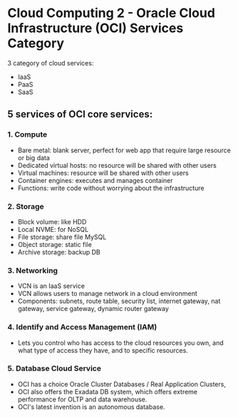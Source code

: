 # **Cloud Computing 2 - Oracle Cloud Infrastructure (OCI) Services Category**

3 category of cloud services:
- IaaS
- PaaS
- SaaS

## **5 services of OCI core services:**
### 1. Compute
- Bare metal: blank server, perfect for web app that require large resource or big data
- Dedicated virtual hosts: no resource will be shared with other users
- Virtual machines: resource will be shared with other users
- Container engines: executes and manages container
- Functions: write code without worrying about the infrastructure
### 2. Storage
- Block volume: like HDD
- Local NVME: for NoSQL
- File storage: share file MySQL
- Object storage: static file
- Archive storage: backup DB
### 3. Networking
- VCN is an IaaS service
- VCN allows users to manage network in a cloud environment
- Components: subnets, route table, security list, internet gateway, nat gateway, service gateway, dynamic router gateway
### 4. Identify and Access Management (IAM)
- Lets you control who has access to the cloud resources you own, and what type of access they have, and to specific resources.
### 5. Database Cloud Service
- OCI has a choice Oracle Cluster Databases / Real Application Clusters, 
- OCI also offers the Exadata DB system, which offers extreme performance for OLTP and data warehouse.
- OCI's latest invention is an autonomous database.